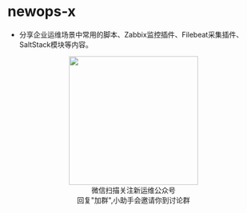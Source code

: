 # newops-x

- 分享企业运维场景中常用的脚本、Zabbix监控插件、Filebeat采集插件、SaltStack模块等内容。


<div align=center><img width="258" height="258" src="https://www.unixhot.com/static/newops.jpg"/></div>
<center>微信扫描关注新运维公众号</center>
<center>回复"加群",小助手会邀请你到讨论群</center>
